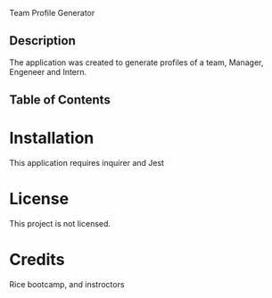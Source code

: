 
Team Profile Generator

## Description

The application was created to generate profiles of a team, Manager, Engeneer and Intern.

## Table of Contents
# Installation 
This application requires inquirer and Jest

# License
This project is not licensed.

# Credits

Rice bootcamp, and instroctors 

